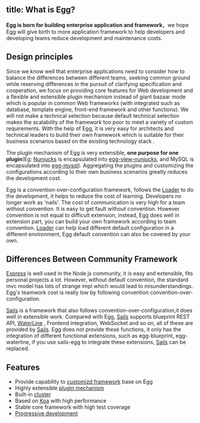 title: What is Egg?
---

**Egg is born for building enterprise application and framework**，we hope Egg will give birth to more application framework to help developers and developing teams reduce development and maintenance costs.

## Design principles

Since we know well that enterprise applications need to consider how to balance the differences between different teams, seeking common ground while reserving differences in the pursuit of clarifying specification and cooperation, we focus on providing core features for Web development and a flexible and extensible plugin mechanism instead of giant bazaar mode which is popular in common Web frameworks (with integrated such as database, template engine, front-end framework and other functions). We will not make a technical selection because default technical selection makes the scalability of the framework too poor to meet a variety of custom requirements. With the help of Egg, it is very easy for architects and technical leaders to build their own framework which is suitable for their business scenarios based on the existing technology stack .

The plugin mechanism of Egg is very extensible, **one purpose for one plugin**(Eg: [Nunjucks] is encapsulated into [egg-view-nunjucks](https://github.com/eggjs/egg-view-nunjucks), and MySQL is encapsulated into [egg-mysql](https://github.com/eggjs/egg-mysql)). Aggregating the plugins and customizing the configurations according to their own business scenarios greatly reduces the development cost.

Egg is a convention-over-configuration framework, follows the [Loader](../advanced/loader.md) to do the development, it helps to reduce the cost of learning. Developers no longer work as 'nails'. The cost of communication is very high for a team without convention. It is easy to get fault without convention. However convention is not equal to difficult extension, instead, Egg does well in extension part, you can build your own framework according to team convention.  [Loader](../advanced/loader.md) can help load different default configuration in a different environment, Egg default convention can also be covered by your own.

## Differences Between Community Framework

[Express] is well used in the Node.js community, it is easy and extensible, fits personal projects a lot. However, without default convention, the standard mvc model has lots of strange impl which would lead to misunderstandings. Egg's teamwork cost is really low by following convention convention-over-configuration.

[Sails] is a framework that also follows convention-over-configuration,it does well in extensible work. Compared with Egg, [Sails] supports blueprint REST API, [WaterLine] , Frontend integration, WebSocket and so on, all of these are provided by [Sails]. Egg does not provide these functions, it only has the integration of different functional extensions, such as egg-blueprint, egg-waterline, if you use sails-egg to integrate these extensions, [Sails] can be replaced.

## Features

- Provide capability to [customizd framework](../advanced/framework.md) base on Egg
- Highly extensible [plugin mechanism](../basics/plugin.md)
- Built-in [cluster](../advanced/cluster-client.md)
- Based on [Koa] with high performance
- Stable core framework with high test coverage
- [Progressive development](../tutorials/progressive.md)

[Sails]: http://sailsjs.com
[Express]: http://expressjs.com
[Koa]: http://koajs.com
[Nunjucks]: https://mozilla.github.io/nunjucks
[WaterLine]: https://github.com/balderdashy/waterline
